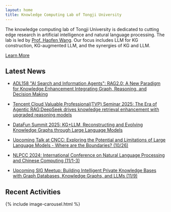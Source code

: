 ```yaml
---
layout: home
title: Knowledge Computing Lab of Tongji University
---
```

The knowledge computing lab of Tongji University is dedicated to cutting edge research in artificial intelligence and natural language processing. The lab is led by [Prof. Haofen Wang](/people/wang-haofen/). Our focus includes LLM for KG construction, KG-augmented LLM, and the synergies of KG and LLM.

[Learn More](/about)



## Latest News
- [ADL158 "AI Search and Information Agents": RAG2.0: A New Paradigm for Knowledge Enhancement Integrating Graph, Reasoning, and Decision Making](/assets/talks/RAG2融合图、推理与决策的知识增强新范式)

- [Tencent Cloud Valuable Professional(TVP) Seminar 2025: The Era of Agentic RAG:DeepSeek drives knowledge retrieval enhancement with upgraded reasoning models](/assets/talks/融合推理的知识检索增强.pdf)

- [DataFun Summit 2025: KG+LLM, Reconstructing and Evolving Knowledge Graphs through Large Language Models](/assets/talks/DataFun_Summit2025.pdf)

- [Upcoming Talk at CNCC: Exploring the Potential and Limitations of Large Language Models - Where are the Boundaries? (10/26)](https://mp.weixin.qq.com/s/020XW3DgypRcTZNbBw4gQQ)

- [NLPCC 2024: International Conference on Natural Language Processing and Chinese Computing (11/1-3)](https://mp.weixin.qq.com/s/y2pdL5BHnovjAofgM6pRJA?poc_token=HLpdFmejspDHVId_rGfaefCozNxrf1Ns22FF2eu1)


- [Upcoming SIG Meetup: Building Intelligent Private Knowledge Bases with Graph Databases, Knowledge Graphs, and LLMs (11/9)](https://mp.weixin.qq.com/s/zwcuaVzyVFTalnN-_JZNzQ)


## Recent Activities

{% include image-carousel.html %}
